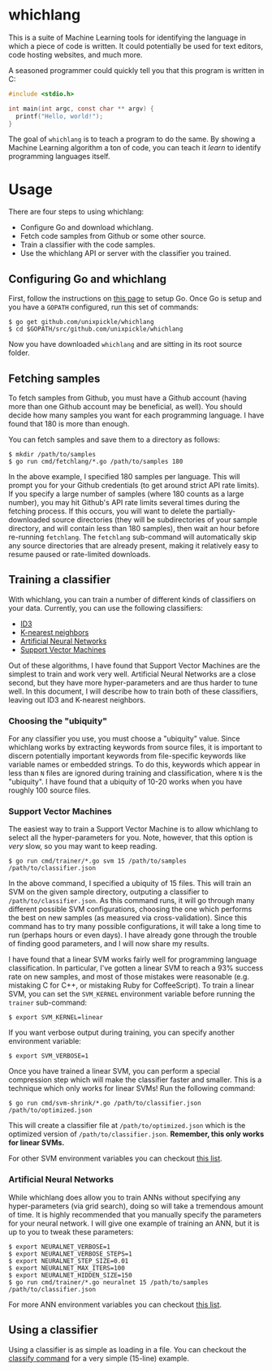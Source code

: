 # whichlang

This is a suite of Machine Learning tools for identifying the language in which a piece of code is written. It could potentially be used for text editors, code hosting websites, and much more.

A seasoned programmer could quickly tell you that this program is written in C:

```c
#include <stdio.h>

int main(int argc, const char ** argv) {
  printf("Hello, world!");
}
```

The goal of `whichlang` is to teach a program to do the same. By showing a Machine Learning algorithm a ton of code, you can teach it *learn* to identify programming languages itself.

# Usage

There are four steps to using whichlang:

 * Configure Go and download whichlang.
 * Fetch code samples from Github or some other source.
 * Train a classifier with the code samples.
 * Use the whichlang API or server with the classifier you trained.

## Configuring Go and whichlang

First, follow the instructions on [this page](https://golang.org/doc/install) to setup Go. Once Go is setup and you have a `GOPATH` configured, run this set of commands:

```
$ go get github.com/unixpickle/whichlang
$ cd $GOPATH/src/github.com/unixpickle/whichlang
```

Now you have downloaded `whichlang` and are sitting in its root source folder.

## Fetching samples

To fetch samples from Github, you must have a Github account (having more than one Github account may be beneficial, as well). You should decide how many samples you want for each programming language. I have found that 180 is more than enough.

You can fetch samples and save them to a directory as follows:

```
$ mkdir /path/to/samples
$ go run cmd/fetchlang/*.go /path/to/samples 180
```

In the above example, I specified 180 samples per language. This will prompt you for your Github credentials (to get around strict API rate limits). If you specify a large number of samples (where 180 counts as a large number), you may hit Github's API rate limits several times during the fetching process. If this occurs, you will want to delete the partially-downloaded source directories (they will be subdirectories of your sample directory, and will contain less than 180 samples), then wait an hour before re-running `fetchlang`. The `fetchlang` sub-command will automatically skip any source directories that are already present, making it relatively easy to resume paused or rate-limited downloads.

## Training a classifier

With whichlang, you can train a number of different kinds of classifiers on your data. Currently, you can use the following classifiers:

 * [ID3](https://en.wikipedia.org/wiki/ID3)
 * [K-nearest neighbors](https://en.wikipedia.org/wiki/K-nearest_neighbors_algorithm)
 * [Artificial Neural Networks](https://en.wikipedia.org/wiki/Artificial_neural_network)
 * [Support Vector Machines](https://en.wikipedia.org/wiki/Support_vector_machine)

Out of these algorithms, I have found that Support Vector Machines are the simplest to train and work very well. Artificial Neural Networks are a close second, but they have more hyper-parameters and are thus harder to tune well. In this document, I will describe how to train both of these classifiers, leaving out ID3 and K-nearest neighbors.

### Choosing the "ubiquity"

For any classifier you use, you must choose a "ubiquity" value. Since whichlang works by extracting keywords from source files, it is important to discern potentially important keywords from file-specific keywords like variable names or embedded strings. To do this, keywords which appear in less than `N` files are ignored during training and classification, where `N` is the "ubiquity". I have found that a ubiquity of 10-20 works when you have roughly 100 source files.

### Support Vector Machines

The easiest way to train a Support Vector Machine is to allow whichlang to select all the hyper-parameters for you. Note, however, that this option is *very* slow, so you may want to keep reading.

```
$ go run cmd/trainer/*.go svm 15 /path/to/samples /path/to/classifier.json
```

In the above command, I specified a ubiquity of 15 files. This will train an SVM on the given sample directory, outputing a classifier to `/path/to/classifier.json`. As this command runs, it will go through many different possible SVM configurations, choosing the one which performs the best on new samples (as measured via cross-validation). Since this command has to try many possible configurations, it will take a long time to run (perhaps hours or even days). I have already gone through the trouble of finding good parameters, and I will now share my results.

I have found that a linear SVM works fairly well for programming language classification. In particular, I've gotten a linear SVM to reach a 93% success rate on new samples, and most of those mistakes were reasonable (e.g. mistaking C for C++, or mistaking Ruby for CoffeeScript). To train a linear SVM, you can set the `SVM_KERNEL` environment variable before running the `trainer` sub-command:

```
$ export SVM_KERNEL=linear
```

If you want verbose output during training, you can specify another environment variable:

```
$ export SVM_VERBOSE=1
```

Once you have trained a linear SVM, you can perform a special compression step which will make the classifier faster and smaller. This is a technique which only works for linear SVMs! Run the following command:

```
$ go run cmd/svm-shrink/*.go /path/to/classifier.json /path/to/optimized.json
```

This will create a classifier file at `/path/to/optimized.json` which is the optimized version of `/path/to/classifier.json`. **Remember, this only works for linear SVMs.**

For other SVM environment variables you can checkout [this list](https://godoc.org/github.com/unixpickle/whichlang/svm#pkg-constants).

### Artificial Neural Networks

While whichlang does allow you to train ANNs without specifying any hyper-parameters (via grid search), doing so will take a tremendous amount of time. It is highly recommended that you manually specify the parameters for your neural network. I will give one example of training an ANN, but it is up to you to tweak these parameters:

```
$ export NEURALNET_VERBOSE=1
$ export NEURALNET_VERBOSE_STEPS=1
$ export NEURALNET_STEP_SIZE=0.01
$ export NEURALNET_MAX_ITERS=100
$ export NEURALNET_HIDDEN_SIZE=150
$ go run cmd/trainer/*.go neuralnet 15 /path/to/samples /path/to/classifier.json
```

For more ANN environment variables you can checkout [this list](https://godoc.org/github.com/unixpickle/whichlang/neuralnet#pkg-variables).

## Using a classifier

Using a classifier is as simple as loading in a file. You can checkout the [classify command](https://github.com/unixpickle/whichlang/blob/master/cmd/classify/main.go) for a very simple (15-line) example.
